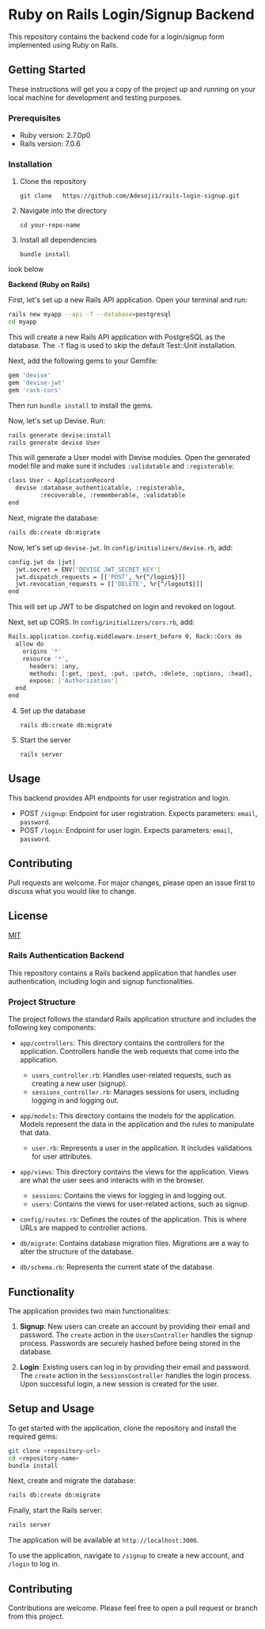 
# Ruby on Rails Login/Signup Backend

This repository contains the backend code for a login/signup form implemented using Ruby on Rails.

## Getting Started

These instructions will get you a copy of the project up and running on your local machine for development and testing purposes.

### Prerequisites

- Ruby version: 2.7.0p0 
- Rails version: 7.0.6


### Installation

1. Clone the repository
   ```
   git clone   https://github.com/Adesoji1/rails-login-signup.git
   ```
2. Navigate into the directory
   ```
   cd your-repo-name
   ```
3. Install all dependencies
   ```
   bundle install
   ```
look below

**Backend (Ruby on Rails)**

First, let's set up a new Rails API application. Open your terminal and run:

```bash
rails new myapp --api -T --database=postgresql
cd myapp
```

This will create a new Rails API application with PostgreSQL as the database. The `-T` flag is used to skip the default Test::Unit installation.

Next, add the following gems to your Gemfile:

```bash
gem 'devise'
gem 'devise-jwt'
gem 'rack-cors'
```

Then run `bundle install` to install the gems.

Now, let's set up Devise. Run:

```bash
rails generate devise:install
rails generate devise User
```

This will generate a User model with Devise modules. Open the generated model file and make sure it includes `:validatable` and `:registerable`:

```bash
class User < ApplicationRecord
  devise :database_authenticatable, :registerable,
         :recoverable, :rememberable, :validatable
end
```

Next, migrate the database:

```bash
rails db:create db:migrate
```

Now, let's set up `devise-jwt`. In `config/initializers/devise.rb`, add:

```bash
config.jwt do |jwt|
  jwt.secret = ENV['DEVISE_JWT_SECRET_KEY']
  jwt.dispatch_requests = [['POST', %r{^/login$}]]
  jwt.revocation_requests = [['DELETE', %r{^/logout$}]]
end
```

This will set up JWT to be dispatched on login and revoked on logout.

Next, set up CORS. In `config/initializers/cors.rb`, add:

```bash
Rails.application.config.middleware.insert_before 0, Rack::Cors do
  allow do
    origins '*'
    resource '*',
      headers: :any,
      methods: [:get, :post, :put, :patch, :delete, :options, :head],
      expose: ['Authorization']
  end
end
```



4. Set up the database
   ```
   rails db:create db:migrate
   ```
5. Start the server
   ```
   rails server
   ```

## Usage

This backend provides API endpoints for user registration and login. 

- POST `/signup`: Endpoint for user registration. Expects parameters: `email`, `password`.
- POST `/login`: Endpoint for user login. Expects parameters: `email`, `password`.

## Contributing

Pull requests are welcome. For major changes, please open an issue first to discuss what you would like to change.

## License

[MIT](https://choosealicense.com/licenses/mit/)



### Rails Authentication Backend

This repository contains a Rails backend application that handles user authentication, including login and signup functionalities.

### Project Structure

The project follows the standard Rails application structure and includes the following key components:

- `app/controllers`: This directory contains the controllers for the application. Controllers handle the web requests that come into the application.

  - `users_controller.rb`: Handles user-related requests, such as creating a new user (signup).
  - `sessions_controller.rb`: Manages sessions for users, including logging in and logging out.

- `app/models`: This directory contains the models for the application. Models represent the data in the application and the rules to manipulate that data.

  - `user.rb`: Represents a user in the application. It includes validations for user attributes.

- `app/views`: This directory contains the views for the application. Views are what the user sees and interacts with in the browser.

  - `sessions`: Contains the views for logging in and logging out.
  - `users`: Contains the views for user-related actions, such as signup.

- `config/routes.rb`: Defines the routes of the application. This is where URLs are mapped to controller actions.

- `db/migrate`: Contains database migration files. Migrations are a way to alter the structure of the database.

- `db/schema.rb`: Represents the current state of the database.

## Functionality

The application provides two main functionalities:

1. **Signup**: New users can create an account by providing their email and password. The `create` action in the `UsersController` handles the signup process. Passwords are securely hashed before being stored in the database.

2. **Login**: Existing users can log in by providing their email and password. The `create` action in the `SessionsController` handles the login process. Upon successful login, a new session is created for the user.

## Setup and Usage

To get started with the application, clone the repository and install the required gems:

```bash
git clone <repository-url>
cd <repository-name>
bundle install
```

Next, create and migrate the database:

```bash
rails db:create db:migrate
```

Finally, start the Rails server:

```bash
rails server
```

The application will be available at `http://localhost:3000`.

To use the application, navigate to `/signup` to create a new account, and `/login` to log in.

## Contributing

Contributions are welcome. Please feel free to open a pull request or branch from this project.


